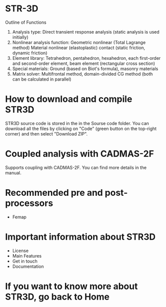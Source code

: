 # STR-3D
Outline of Functions
1. Analysis type: Direct transient response analysis (static analysis is used initially)
2. Nonlinear analysis function: Geometric nonlinear (Total Lagrange method) Material nonlinear (elastoplastic) contact (static friction, dynamic friction)
3. Element library: Tetrahedron, pentahedron, hexahedron, each first-order and second-order element, beam element (rectangular cross section)
4. Special materials: Ground (based on Biot's formula), masonry materials
5. Matrix solver: Multifrontal method, domain-divided CG method (both can be calculated in parallel)
# How to download and compile STR3D
STR3D source code is stored in the in the Sourse code folder. You can download all the files by clicking on "Code" (green button on the top-right corner) and then select "Download ZIP".
# Coupled analysis with CADMAS-2F
Supports coupling with CADMAS-2F. You can find more details in the manual.
# Recommended pre and post-processors
+ Femap
# Important information about STR3D
+ License
+ Main Features
+ Get in touch
+ Documentation
# If you want to know more about STR3D, go back to Home
